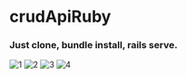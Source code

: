 # crudApiRuby
### Just clone, bundle install, rails serve.
![1](http://i.imgur.com/lgLMsxv.png)
![2](http://i.imgur.com/eeKgqgI.png)
![3](http://i.imgur.com/ldGPNyJ.png)
![4](http://i.imgur.com/OwSu7iJ.png)